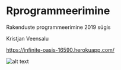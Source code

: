# Rprogrammeerimine
Rakenduste programmeerimine 2019 sügis


Kristjan Veensalu 


https://infinite-oasis-16590.herokuapp.com/


![alt text](https://i.redd.it/3vf079y3c0o31.png)
